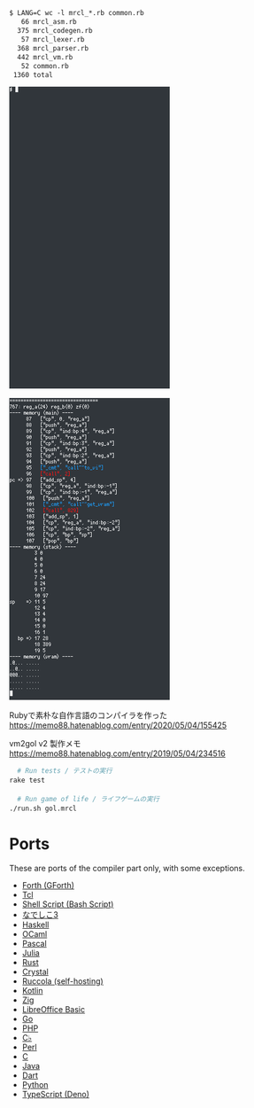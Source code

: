 ```
$ LANG=C wc -l mrcl_*.rb common.rb
   66 mrcl_asm.rb
  375 mrcl_codegen.rb
   57 mrcl_lexer.rb
  368 mrcl_parser.rb
  442 mrcl_vm.rb
   52 common.rb
 1360 total
```

![image](https://raw.githubusercontent.com/sonota88/vm2gol-v2/images/images/run_gol_step62.gif)

![image](https://raw.githubusercontent.com/sonota88/vm2gol-v2/images/images/run_gol_step62_step.gif)


Rubyで素朴な自作言語のコンパイラを作った  
https://memo88.hatenablog.com/entry/2020/05/04/155425

vm2gol v2 製作メモ  
https://memo88.hatenablog.com/entry/2019/05/04/234516


```sh
  # Run tests / テストの実行
rake test

  # Run game of life / ライフゲームの実行
./run.sh gol.mrcl
```


# Ports

These are ports of the compiler part only, with some exceptions.

- [Forth (GForth)](https://github.com/sonota88/mini-ruccola-forth)
- [Tcl](https://github.com/sonota88/vm2gol-v2-tcl)
- [Shell Script (Bash Script)](https://github.com/sonota88/vm2gol-v2-bash)
- [なでしこ3](https://github.com/sonota88/vm2gol-v2-nadesiko3)
- [Haskell](https://github.com/sonota88/vm2gol-v2-haskell)
- [OCaml](https://github.com/sonota88/vm2gol-v2-ocaml)
- [Pascal](https://github.com/sonota88/vm2gol-v2-pascal)
- [Julia](https://github.com/sonota88/vm2gol-v2-julia)
- [Rust](https://github.com/sonota88/vm2gol-v2-rust)
- [Crystal](https://github.com/sonota88/vm2gol-v2-crystal)
- [Ruccola (self-hosting)](https://github.com/sonota88/ruccola)
- [Kotlin](https://github.com/sonota88/vm2gol-v2-kotlin)
- [Zig](https://github.com/sonota88/vm2gol-v2-zig)
- [LibreOffice Basic](https://github.com/sonota88/vm2gol-v2-libreoffice-basic)
- [Go](https://github.com/sonota88/vm2gol-v2-go)
- [PHP](https://github.com/sonota88/vm2gol-v2-php)
- [C♭](https://github.com/sonota88/vm2gol-v2-cflat)
- [Perl](https://github.com/sonota88/vm2gol-v2-perl)
- [C](https://github.com/sonota88/vm2gol-v2-c)
- [Java](https://github.com/sonota88/vm2gol-v2-java)
- [Dart](https://github.com/sonota88/vm2gol-v2-dart)
- [Python](https://github.com/sonota88/vm2gol-v2-python)
- [TypeScript (Deno)](https://github.com/sonota88/vm2gol-v2-typescript)

